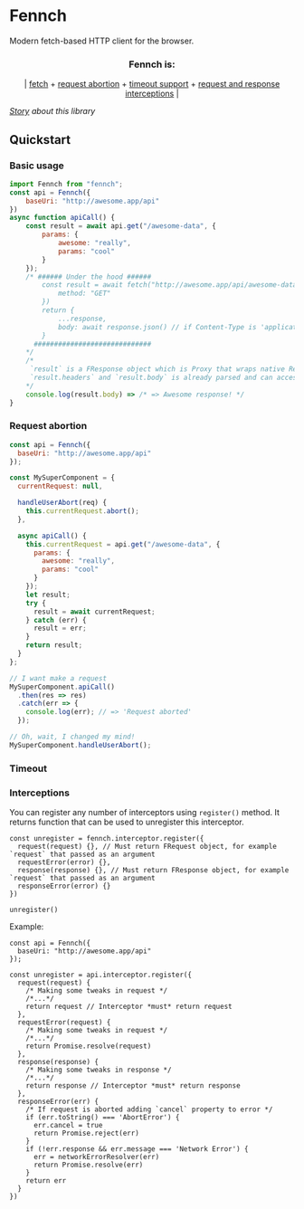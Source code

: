 # Fennch

Modern fetch-based HTTP client for the browser.

<h3 align="center">Fennch is:</h3>
<p align="center">
| <a href="#quickstart">fetch</a> + <a href="#request-abortion">request abortion</a> + <a href="timeout">timeout support</a> + <a href="#interceptors">request and response interceptions</a>
|</p>

_[Story](https://soal.red/fennch) about this library_

## Quickstart

### Basic usage

```js
import Fennch from "fennch";
const api = Fennch({
    baseUri: "http://awesome.app/api"
})
async function apiCall() {
    const result = await api.get("/awesome-data", {
        params: {
            awesome: "really",
            params: "cool"
        }
    });
    /* ###### Under the hood ######
        const result = await fetch("http://awesome.app/api/awesome-data?awesome=really&params=cool", {
            method: "GET"
        })
        return {
            ...response,
            body: await response.json() // if Content-Type is 'application/json'
        }
      #############################
    */
    /*
     `result` is a FResponse object which is Proxy that wraps native Response object.
     `result.headers` and `result.body` is already parsed and can accessed right away.
    */
    console.log(result.body) => /* => Awesome response! */
}
```

### Request abortion

```js
const api = Fennch({
  baseUri: "http://awesome.app/api"
});

const MySuperComponent = {
  currentRequest: null,

  handleUserAbort(req) {
    this.currentRequest.abort();
  },

  async apiCall() {
    this.currentRequest = api.get("/awesome-data", {
      params: {
        awesome: "really",
        params: "cool"
      }
    });
    let result;
    try {
      result = await currentRequest;
    } catch (err) {
      result = err;
    }
    return result;
  }
};

// I want make a request
MySuperComponent.apiCall()
  .then(res => res)
  .catch(err => {
    console.log(err); // => 'Request aborted'
  });

// Oh, wait, I changed my mind!
MySuperComponent.handleUserAbort();
```

### Timeout

### Interceptions

You can register any number of interceptors using `register()` method.
It returns function that can be used to unregister this interceptor.

```
const unregister = fennch.interceptor.register({
  request(request) {}, // Must return FRequest object, for example `request` that passed as an argument
  requestError(error) {},
  response(response) {}, // Must return FResponse object, for example `request` that passed as an argument
  responseError(error) {}
})

unregister()
```

Example:
```
const api = Fennch({
  baseUri: "http://awesome.app/api"
});

const unregister = api.interceptor.register({
  request(request) {
    /* Making some tweaks in request */
    /*...*/
    return request // Interceptor *must* return request 
  },
  requestError(request) {
    /* Making some tweaks in request */
    /*...*/
    return Promise.resolve(request)
  },
  response(response) {
    /* Making some tweaks in response */
    /*...*/
    return response // Interceptor *must* return response 
  },
  responseError(err) {
    /* If request is aborted adding `cancel` property to error */
    if (err.toString() === 'AbortError') {
      err.cancel = true
      return Promise.reject(err)
    }
    if (!err.response && err.message === 'Network Error') {
      err = networkErrorResolver(err)
      return Promise.resolve(err)
    }
    return err
  }
})

```
